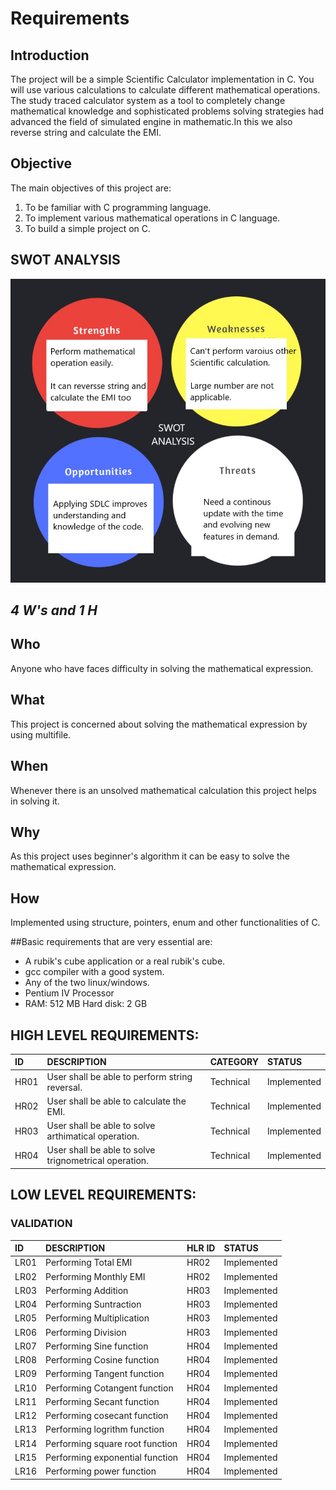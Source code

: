 # Requirements 

## Introduction 
The project will be a simple Scientific Calculator implementation in C. You will use various
calculations to calculate different mathematical operations.
The study traced calculator system as a tool to completely change mathematical knowledge and sophisticated problems 
solving strategies had advanced the field of simulated engine in mathematic.In this we also reverse string and calculate the EMI.

## Objective 
The main objectives of this project are: 
1. To be familiar with C programming language.
2. To implement various mathematical operations in C language.
3. To build a simple project on C.

## SWOT ANALYSIS
![SWOT](https://github.com/dikshadutta1999/Stepin_Calculator/blob/main/1.Requirement/swot.jpg)

## ***4 W's and 1 H***
## Who
Anyone who have faces difficulty in solving the mathematical expression. 
## What
This project is concerned about solving the mathematical expression by using multifile.
## When 
Whenever there is an unsolved mathematical calculation this project helps in solving it.
## Why
As this project uses beginner's algorithm it can be easy to solve the mathematical expression.
## How
Implemented using structure, pointers, enum and other functionalities of C.

##Basic requirements that are very essential are:
* A rubik's cube application or a real rubik's cube.
* gcc compiler with a good system.
* Any of the two linux/windows.
* Pentium IV Processor 
* RAM: 512 MB Hard disk: 2 GB

## HIGH LEVEL REQUIREMENTS:

|ID|DESCRIPTION|CATEGORY|STATUS|
|:-----|:--------------------------------|:----------------|:----------|
|HR01|User shall be able to perform string reversal.|Technical|Implemented|
|HR02|User shall be able to calculate the EMI.|Technical|Implemented|
|HR03|User shall be able to solve arthimatical operation.|Technical|Implemented|
|HR04|User shall be able to solve trignometrical operation.|Technical|Implemented

## LOW LEVEL REQUIREMENTS:

### VALIDATION
|ID|DESCRIPTION|HLR ID|STATUS|
|:-------|:-------|:-------|:-------|
|LR01|Performing Total EMI|HR02|Implemented|
|LR02|Performing Monthly EMI|HR02|Implemented|
|LR03|Performing Addition|HR03|Implemented|
|LR04|Performing Suntraction|HR03|Implemented|
|LR05|Performing Multiplication|HR03|Implemented|
|LR06|Performing Division|HR03|Implemented|
|LR07|Performing Sine function|HR04|Implemented|
|LR08|Performing Cosine function|HR04|Implemented|
|LR09|Performing Tangent function|HR04|Implemented|
|LR10|Performing Cotangent function|HR04|Implemented|
|LR11|Performing Secant function|HR04|Implemented|
|LR12|Performing cosecant function|HR04|Implemented|
|LR13|Performing logrithm function|HR04|Implemented|
|LR14|Performing square root function|HR04|Implemented|
|LR15|Performing exponential function|HR04|Implemented|
|LR16|Performing power function|HR04|Implemented|


